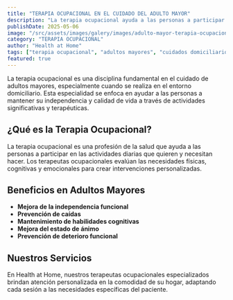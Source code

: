 ```yaml
---
title: "TERAPIA OCUPACIONAL EN EL CUIDADO DEL ADULTO MAYOR"
description: "La terapia ocupacional ayuda a las personas a participar en las actividades diarias que quieren y necesitan hacer. Los terapeutas evalúan las necesidades físicas, cognitivas y emocionales para crear intervenciones personalizadas."
publishDate: 2025-05-06
image: "/src/assets/images/galery/images/adulto-mayor-terapia-ocupacional.jpg"
category: "TERAPIA OCUPACIONAL"
author: "Health at Home"
tags: ["terapia ocupacional", "adultos mayores", "cuidados domiciliarios", "rehabilitación"]
featured: true
---
```


La terapia ocupacional es una disciplina fundamental en el cuidado de adultos mayores, especialmente cuando se realiza en el entorno domiciliario. Esta especialidad se enfoca en ayudar a las personas a mantener su independencia y calidad de vida a través de actividades significativas y terapéuticas.

## ¿Qué es la Terapia Ocupacional?

La terapia ocupacional es una profesión de la salud que ayuda a las personas a participar en las actividades diarias que quieren y necesitan hacer. Los terapeutas ocupacionales evalúan las necesidades físicas, cognitivas y emocionales para crear intervenciones personalizadas.

## Beneficios en Adultos Mayores

- **Mejora de la independencia funcional**
- **Prevención de caídas**
- **Mantenimiento de habilidades cognitivas**
- **Mejora del estado de ánimo**
- **Prevención de deterioro funcional**

## Nuestros Servicios

En Health at Home, nuestros terapeutas ocupacionales especializados brindan atención personalizada en la comodidad de su hogar, adaptando cada sesión a las necesidades específicas del paciente.
